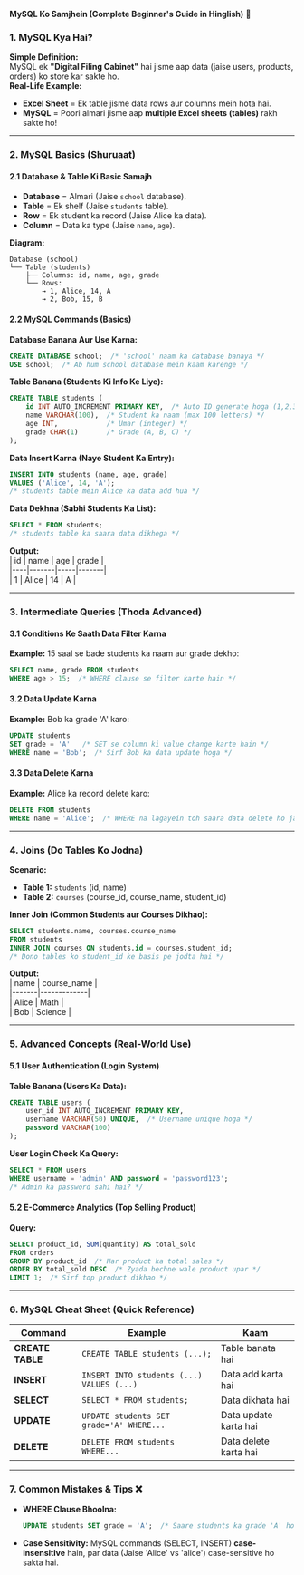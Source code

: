 **MySQL Ko Samjhein (Complete Beginner's Guide in Hinglish)** 🚀  

### **1. MySQL Kya Hai?**  
**Simple Definition:**  
MySQL ek **"Digital Filing Cabinet"** hai jisme aap data (jaise users, products, orders) ko store kar sakte ho.  
**Real-Life Example:**  
- **Excel Sheet** = Ek table jisme data rows aur columns mein hota hai.  
- **MySQL** = Poori almari jisme aap **multiple Excel sheets (tables)** rakh sakte ho!  

---

### **2. MySQL Basics (Shuruaat)**  

#### **2.1 Database & Table Ki Basic Samajh**  
- **Database** = Almari (Jaise `school` database).  
- **Table** = Ek shelf (Jaise `students` table).  
- **Row** = Ek student ka record (Jaise Alice ka data).  
- **Column** = Data ka type (Jaise `name`, `age`).  

**Diagram:**  
```
Database (school)  
└── Table (students)  
    ├── Columns: id, name, age, grade  
    └── Rows:  
        → 1, Alice, 14, A  
        → 2, Bob, 15, B  
```  

#### **2.2 MySQL Commands (Basics)**  
**Database Banana Aur Use Karna:**  
```sql  
CREATE DATABASE school;  /* 'school' naam ka database banaya */  
USE school;  /* Ab hum school database mein kaam karenge */  
```  

**Table Banana (Students Ki Info Ke Liye):**  
```sql  
CREATE TABLE students (  
    id INT AUTO_INCREMENT PRIMARY KEY,  /* Auto ID generate hoga (1,2,3...) */  
    name VARCHAR(100),  /* Student ka naam (max 100 letters) */  
    age INT,            /* Umar (integer) */  
    grade CHAR(1)       /* Grade (A, B, C) */  
);  
```  

**Data Insert Karna (Naye Student Ka Entry):**  
```sql  
INSERT INTO students (name, age, grade)  
VALUES ('Alice', 14, 'A');  
/* students table mein Alice ka data add hua */  
```  

**Data Dekhna (Sabhi Students Ka List):**  
```sql  
SELECT * FROM students;  
/* students table ka saara data dikhega */  
```  

**Output:**  
| id | name  | age | grade |  
|----|-------|-----|-------|  
| 1  | Alice | 14  | A     |  

---

### **3. Intermediate Queries (Thoda Advanced)**  

#### **3.1 Conditions Ke Saath Data Filter Karna**  
**Example:** 15 saal se bade students ka naam aur grade dekho:  
```sql  
SELECT name, grade FROM students  
WHERE age > 15;  /* WHERE clause se filter karte hain */  
```  

#### **3.2 Data Update Karna**  
**Example:** Bob ka grade 'A' karo:  
```sql  
UPDATE students  
SET grade = 'A'   /* SET se column ki value change karte hain */  
WHERE name = 'Bob';  /* Sirf Bob ka data update hoga */  
```  

#### **3.3 Data Delete Karna**  
**Example:** Alice ka record delete karo:  
```sql  
DELETE FROM students  
WHERE name = 'Alice';  /* WHERE na lagayein toh saara data delete ho jayega! */  
```  

---

### **4. Joins (Do Tables Ko Jodna)**  
**Scenario:**  
- **Table 1:** `students` (id, name)  
- **Table 2:** `courses` (course_id, course_name, student_id)  

**Inner Join (Common Students aur Courses Dikhao):**  
```sql  
SELECT students.name, courses.course_name  
FROM students  
INNER JOIN courses ON students.id = courses.student_id;  
/* Dono tables ko student_id ke basis pe jodta hai */  
```  

**Output:**  
| name  | course_name |  
|-------|-------------|  
| Alice | Math        |  
| Bob   | Science     |  

---

### **5. Advanced Concepts (Real-World Use)**  

#### **5.1 User Authentication (Login System)**  
**Table Banana (Users Ka Data):**  
```sql  
CREATE TABLE users (  
    user_id INT AUTO_INCREMENT PRIMARY KEY,  
    username VARCHAR(50) UNIQUE,  /* Username unique hoga */  
    password VARCHAR(100)  
);  
```  

**User Login Check Ka Query:**  
```sql  
SELECT * FROM users  
WHERE username = 'admin' AND password = 'password123';  
/* Admin ka password sahi hai? */  
```  

#### **5.2 E-Commerce Analytics (Top Selling Product)**  
**Query:**  
```sql  
SELECT product_id, SUM(quantity) AS total_sold  
FROM orders  
GROUP BY product_id  /* Har product ka total sales */  
ORDER BY total_sold DESC  /* Zyada bechne wale product upar */  
LIMIT 1;  /* Sirf top product dikhao */  
```  

---

### **6. MySQL Cheat Sheet (Quick Reference)**  

| Command          | Example                                  | Kaam                     |  
|------------------|------------------------------------------|--------------------------|  
| **CREATE TABLE** | `CREATE TABLE students (...);`           | Table banata hai         |  
| **INSERT**       | `INSERT INTO students (...) VALUES (...)`| Data add karta hai       |  
| **SELECT**       | `SELECT * FROM students;`                | Data dikhata hai         |  
| **UPDATE**       | `UPDATE students SET grade='A' WHERE...` | Data update karta hai    |  
| **DELETE**       | `DELETE FROM students WHERE...`          | Data delete karta hai    |  

---

### **7. Common Mistakes & Tips** ❌  
- **WHERE Clause Bhoolna:**  
  ```sql  
  UPDATE students SET grade = 'A';  /* Saare students ka grade 'A' ho jayega! */  
  ```  
- **Case Sensitivity:** MySQL commands (SELECT, INSERT) **case-insensitive** hain, par data (Jaise 'Alice' vs 'alice') case-sensitive ho sakta hai.  

